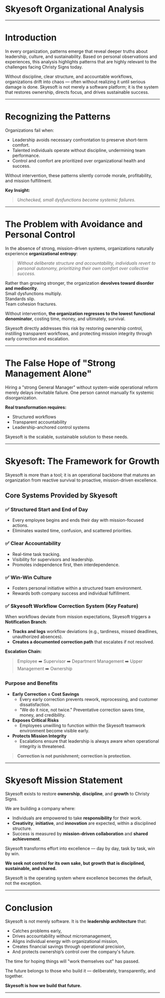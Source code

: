 # Skyesoft Organizational Analysis

---

# Introduction

In every organization, patterns emerge that reveal deeper truths about leadership, culture, and sustainability. Based on personal observations and experiences, this analysis highlights patterns that are highly relevant to the challenges facing Christy Signs today.

Without discipline, clear structure, and accountable workflows, organizations drift into chaos — often without realizing it until serious damage is done. Skyesoft is not merely a software platform; it is the system that restores ownership, directs focus, and drives sustainable success.

---

# Recognizing the Patterns

Organizations fail when:
- Leadership avoids necessary confrontation to preserve short-term comfort.
- Talented individuals operate without discipline, undermining team performance.
- Control and comfort are prioritized over organizational health and success.

Without intervention, these patterns silently corrode morale, profitability, and mission fulfillment.

**Key Insight:**
> *Unchecked, small dysfunctions become systemic failures.*

---

# The Problem with Avoidance and Personal Control

In the absence of strong, mission-driven systems, organizations naturally experience **organizational entropy**:
> *Without deliberate structure and accountability, individuals revert to personal autonomy, prioritizing their own comfort over collective success.*

Rather than growing stronger, the organization **devolves toward disorder and mediocrity**.  
Small dysfunctions multiply.  
Standards slip.  
Team cohesion fractures.

Without intervention, **the organization regresses to the lowest functional denominator**, costing time, money, and ultimately, survival.

Skyesoft directly addresses this risk by restoring ownership control, instilling transparent workflows, and protecting mission integrity through early correction and escalation.

---

# The False Hope of "Strong Management Alone"

Hiring a "strong General Manager" without system-wide operational reform merely delays inevitable failure. One person cannot manually fix systemic disorganization.

**Real transformation requires:**
- Structured workflows
- Transparent accountability
- Leadership-anchored control systems

Skyesoft is the scalable, sustainable solution to these needs.

---

# Skyesoft: The Framework for Growth

Skyesoft is more than a tool; it is an operational backbone that matures an organization from reactive survival to proactive, mission-driven excellence.

## Core Systems Provided by Skyesoft

### ✅ Structured Start and End of Day
- Every employee begins and ends their day with mission-focused actions.
- Eliminates wasted time, confusion, and scattered priorities.

### ✅ Clear Accountability
- Real-time task tracking.
- Visibility for supervisors and leadership.
- Promotes independence first, then interdependence.

### ✅ Win-Win Culture
- Fosters personal initiative within a structured team environment.
- Rewards both company success and individual fulfillment.

### ✅ Skyesoft Workflow Correction System (**Key Feature**)

When workflows deviate from mission expectations, Skyesoft triggers a **Notification Branch**:

- **Tracks and logs** workflow deviations (e.g., tardiness, missed deadlines, unauthorized absences).
- **Creates a documented correction path** that escalates if not resolved.

**Escalation Chain:**
> Employee ➡️ Supervisor ➡️ Department Management ➡️ Upper Management ➡️ Ownership

### Purpose and Benefits
- **Early Correction = Cost Savings**
  - Every early correction prevents rework, reprocessing, and customer dissatisfaction.
  - "We do it nice, not twice." Preventative correction saves time, money, and credibility.
- **Exposes Critical Risks**
  - Employees unwilling to function within the Skyesoft teamwork environment become visible early.
- **Protects Mission Integrity**
  - Escalations ensure that leadership is always aware when operational integrity is threatened.

> **Correction is not punishment; correction is protection.**

---

# Skyesoft Mission Statement

Skyesoft exists to restore **ownership**, **discipline**, and **growth** to Christy Signs.

We are building a company where:
- Individuals are empowered to take **responsibility** for their work.
- **Creativity**, **initiative**, and **innovation** are expected, within a disciplined structure.
- Success is measured by **mission-driven collaboration** and **shared achievement**.

Skyesoft transforms effort into excellence — day by day, task by task, win by win.

**We seek not control for its own sake, but growth that is disciplined, sustainable, and shared.**

Skyesoft is the operating system where excellence becomes the default, not the exception.

---

# Conclusion

Skyesoft is not merely software. It is the **leadership architecture** that:
- Catches problems early,
- Drives accountability without micromanagement,
- Aligns individual energy with organizational mission,
- Creates financial savings through operational precision,
- And protects ownership’s control over the company's future.

The time for hoping things will "work themselves out" has passed.

The future belongs to those who build it — deliberately, transparently, and together.

**Skyesoft is how we build that future.**

---

